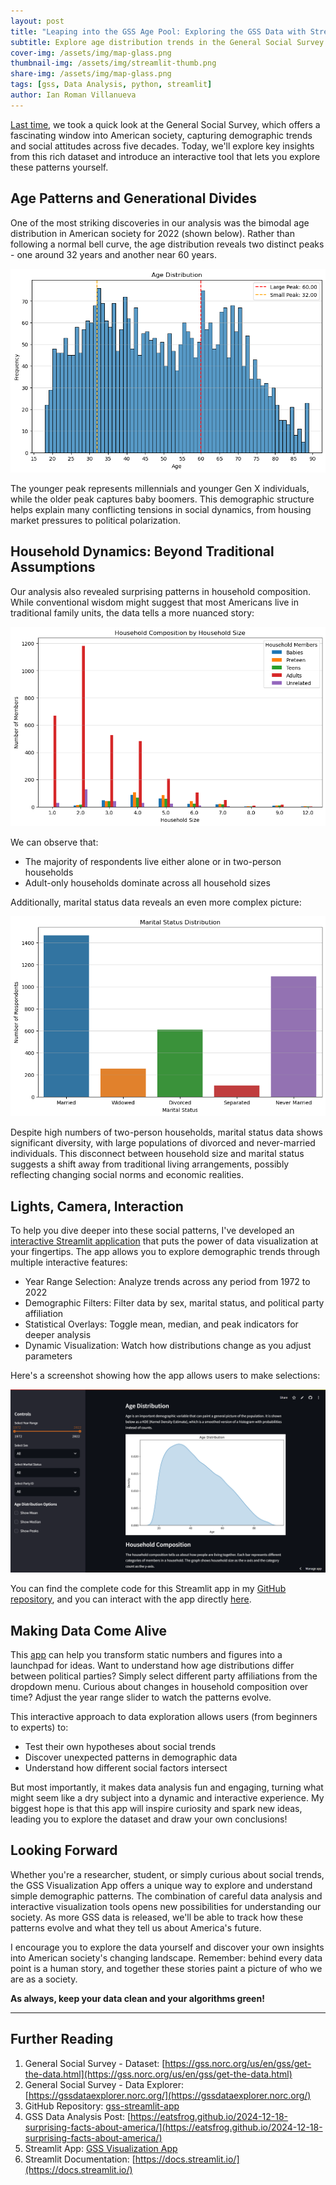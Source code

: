 ```yaml
---
layout: post
title: "Leaping into the GSS Age Pool: Exploring the GSS Data with Streamlit"
subtitle: Explore age distribution trends in the General Social Survey dataset, highlighting demographic shifts over time and introducing an interactive Streamlit app that allows users to visualize and analyze these patterns across various factors.
cover-img: /assets/img/map-glass.png
thumbnail-img: /assets/img/streamlit-thumb.png
share-img: /assets/img/map-glass.png
tags: [gss, Data Analysis, python, streamlit]
author: Ian Roman Villanueva
---
```


[Last time](https://eatsfrog.github.io/2024-12-18-surprising-facts-about-america/), we took a quick look at the General Social Survey, which offers a fascinating window into American society, capturing demographic trends and social attitudes across five decades. Today, we'll explore key insights from this rich dataset and introduce an interactive tool that lets you explore these patterns yourself.

## Age Patterns and Generational Divides

One of the most striking discoveries in our analysis was the bimodal age distribution in American society for 2022 (shown below). Rather than following a normal bell curve, the age distribution reveals two distinct peaks - one around 32 years and another near 60 years.

![Age Distribution](/assets/img/age-dist-adjusted.png)

The younger peak represents millennials and younger Gen X individuals, while the older peak captures baby boomers. This demographic structure helps explain many conflicting tensions in social dynamics, from housing market pressures to political polarization.

## Household Dynamics: Beyond Traditional Assumptions

Our analysis also revealed surprising patterns in household composition. While conventional wisdom might suggest that most Americans live in traditional family units, the data tells a more nuanced story:

![Household Composition by Size](/assets/img/size-dist-comp.png)

We can observe that:

* The majority of respondents live either alone or in two-person households
* Adult-only households dominate across all household sizes

Additionally, marital status data reveals an even more complex picture:

![Marital Status Distribution](/assets/img/marit-dist.png)

Despite high numbers of two-person households, marital status data shows significant diversity, with large populations of divorced and never-married individuals. This disconnect between household size and marital status suggests a shift away from traditional living arrangements, possibly reflecting changing social norms and economic realities.

## Lights, Camera, Interaction

To help you dive deeper into these social patterns, I've developed an [interactive Streamlit application](https://gss-app-stat386.streamlit.app/) that puts the power of data visualization at your fingertips. The app allows you to explore demographic trends through multiple interactive features:

* Year Range Selection: Analyze trends across any period from 1972 to 2022
* Demographic Filters: Filter data by sex, marital status, and political party affiliation
* Statistical Overlays: Toggle mean, median, and peak indicators for deeper analysis
* Dynamic Visualization: Watch how distributions change as you adjust parameters

Here's a screenshot showing how the app allows users to make selections:

![Streamlit App Screenshot](/assets/img/streamlit-screenshot.png)

You can find the complete code for this Streamlit app in my [GitHub repository](https://github.com/eatsfrog/gss-streamlit-app), and you can interact with the app directly [here](https://gss-app-stat386.streamlit.app/).

## Making Data Come Alive

This [app](https://gss-app-stat386.streamlit.app/) can help you transform static numbers and figures into a launchpad for ideas. Want to understand how age distributions differ between political parties? Simply select different party affiliations from the dropdown menu. Curious about changes in household composition over time? Adjust the year range slider to watch the patterns evolve.

This interactive approach to data exploration allows users (from beginners to experts) to:

* Test their own hypotheses about social trends
* Discover unexpected patterns in demographic data
* Understand how different social factors intersect

But most importantly, it makes data analysis fun and engaging, turning what might seem like a dry subject into a dynamic and interactive experience. My biggest hope is that this app will inspire curiosity and spark new ideas, leading you to explore the dataset and draw your own conclusions!

## Looking Forward

Whether you're a researcher, student, or simply curious about social trends, the GSS Visualization App offers a unique way to explore and understand simple demographic patterns. The combination of careful data analysis and interactive visualization tools opens new possibilities for understanding our society. As more GSS data is released, we'll be able to track how these patterns evolve and what they tell us about America's future.

I encourage you to explore the data yourself and discover your own insights into American society's changing landscape. Remember: behind every data point is a human story, and together these stories paint a picture of who we are as a society.

**As always, keep your data clean and your algorithms green!**

---

## Further Reading

1. General Social Survey - Dataset: [https://gss.norc.org/us/en/gss/get-the-data.html](https://gss.norc.org/us/en/gss/get-the-data.html)
2. General Social Survey - Data Explorer: [https://gssdataexplorer.norc.org/](https://gssdataexplorer.norc.org/)
3. GitHub Repository: [gss-streamlit-app](https://github.com/eatsfrog/gss-streamlit-app)
4. GSS Data Analysis Post: [https://eatsfrog.github.io/2024-12-18-surprising-facts-about-america/](https://eatsfrog.github.io/2024-12-18-surprising-facts-about-america/)
5. Streamlit App: [GSS Visualization App](https://gss-app-stat386.streamlit.app/)
6. Streamlit Documentation: [https://docs.streamlit.io/](https://docs.streamlit.io/)
